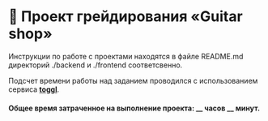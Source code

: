 # :guitar: Проект грейдирования «Guitar shop»

Инструкции по работе с проектами находятся в файле README.md директорий ./backend и ./frontend соответсвенно.

Подсчет времени работы над заданием проводился с использованием сервиса **[toggl](https://toggl.com/)**.

#### Общее время затраченное на выполнение проекта: __ часов __ минут.

